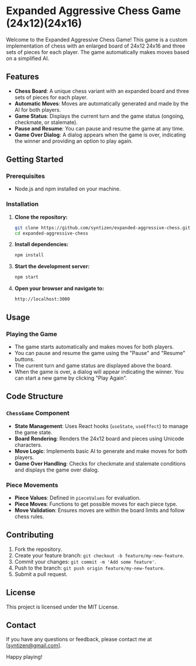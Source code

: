 # Expanded Aggressive Chess Game (24x12)(24x16)

Welcome to the Expanded Aggressive Chess Game! This game is a custom implementation of chess with an enlarged board of 24x12 24x16 and three sets of pieces for each player. The game automatically makes moves based on a simplified AI.

## Features

- **Chess Board**: A unique chess variant with an expanded board and three sets of pieces for each player.
- **Automatic Moves**: Moves are automatically generated and made by the AI for both players.
- **Game Status**: Displays the current turn and the game status (ongoing, checkmate, or stalemate).
- **Pause and Resume**: You can pause and resume the game at any time.
- **Game Over Dialog**: A dialog appears when the game is over, indicating the winner and providing an option to play again.

## Getting Started

### Prerequisites

- Node.js and npm installed on your machine.

### Installation

1. **Clone the repository:**

   ```bash
   git clone https://github.com/syntizen/expanded-aggressive-chess.git
   cd expanded-aggressive-chess
   ```

2. **Install dependencies:**

   ```bash
   npm install
   ```

3. **Start the development server:**

   ```bash
   npm start
   ```

4. **Open your browser and navigate to:**

   ```
   http://localhost:3000
   ```

## Usage

### Playing the Game

- The game starts automatically and makes moves for both players.
- You can pause and resume the game using the "Pause" and "Resume" buttons.
- The current turn and game status are displayed above the board.
- When the game is over, a dialog will appear indicating the winner. You can start a new game by clicking "Play Again".

## Code Structure

### `ChessGame` Component

- **State Management**: Uses React hooks (`useState`, `useEffect`) to manage the game state.
- **Board Rendering**: Renders the 24x12 board and pieces using Unicode characters.
- **Move Logic**: Implements basic AI to generate and make moves for both players.
- **Game Over Handling**: Checks for checkmate and stalemate conditions and displays the game over dialog.

### Piece Movements

- **Piece Values**: Defined in `pieceValues` for evaluation.
- **Piece Moves**: Functions to get possible moves for each piece type.
- **Move Validation**: Ensures moves are within the board limits and follow chess rules.

## Contributing

1. Fork the repository.
2. Create your feature branch: `git checkout -b feature/my-new-feature`.
3. Commit your changes: `git commit -m 'Add some feature'`.
4. Push to the branch: `git push origin feature/my-new-feature`.
5. Submit a pull request.

## License

This project is licensed under the MIT License.

## Contact

If you have any questions or feedback, please contact me at [syntizen@gmail.com].

Happy playing!
